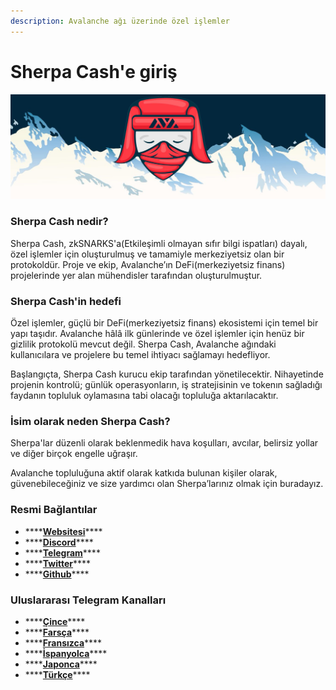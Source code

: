 ```yaml
---
description: Avalanche ağı üzerinde özel işlemler
---
```


# Sherpa Cash'e giriş

![](.gitbook/assets/sherpa_banner.jpeg)

### Sherpa Cash nedir?

Sherpa Cash, zkSNARKS'a\(Etkileşimli olmayan sıfır bilgi ispatları\) dayalı, özel işlemler için oluşturulmuş ve tamamiyle merkeziyetsiz olan bir protokoldür. Proje ve ekip, Avalanche’ın DeFi\(merkeziyetsiz finans\) projelerinde yer alan mühendisler tarafından oluşturulmuştur.

### Sherpa Cash'in hedefi

Özel işlemler, güçlü bir DeFi\(merkeziyetsiz finans\) ekosistemi için temel bir yapı taşıdır. Avalanche hâlâ ilk günlerinde ve özel işlemler için henüz bir gizlilik protokolü mevcut değil. Sherpa Cash, Avalanche ağındaki kullanıcılara ve projelere bu temel ihtiyacı sağlamayı hedefliyor.

Başlangıçta, Sherpa Cash kurucu ekip tarafından yönetilecektir. Nihayetinde projenin kontrolü; günlük operasyonların, iş stratejisinin ve tokenın sağladığı faydanın topluluk oylamasına tabi olacağı topluluğa aktarılacaktır.

### İsim olarak neden Sherpa Cash?

Sherpa'lar düzenli olarak beklenmedik hava koşulları, avcılar, belirsiz yollar ve diğer birçok engelle uğraşır.

Avalanche topluluğuna aktif olarak katkıda bulunan kişiler olarak, güvenebileceğiniz ve size yardımcı olan Sherpa’larınız olmak için buradayız.

### Resmi Bağlantılar

* \*\*\*\*[**Websitesi**](https://sherpa.cash)\*\*\*\*
* \*\*\*\*[**Discord**](https://discord.com/invite/8bWeGSB4Zx)\*\*\*\*
* \*\*\*\*[**Telegram**](https://t.me/sherpacash)\*\*\*\*
* \*\*\*\*[**Twitter**](https://twitter.com/sherpa_cash)\*\*\*\*
* \*\*\*\*[**Github**](https://github.com/Sherpa-Cash)\*\*\*\*

### Uluslararası Telegram Kanalları

* \*\*\*\*[**Çince**](https://t.me/sherpa_cash_cn)\*\*\*\*
* \*\*\*\*[**Farsça**](https://t.me/sherpa_cash_persian)\*\*\*\*
* \*\*\*\*[**Fransızca**](https://t.me/sherpa_cash_fr)\*\*\*\*
* \*\*\*\*[**İspanyolca**](https://t.me/sherpa_cash_spanish)\*\*\*\*
* \*\*\*\*[**Japonca**](https://t.me/sherpa_cash_jp)\*\*\*\*
* \*\*\*\*[**Türkçe**](https://t.me/sherpa_cash_turkey)\*\*\*\*
